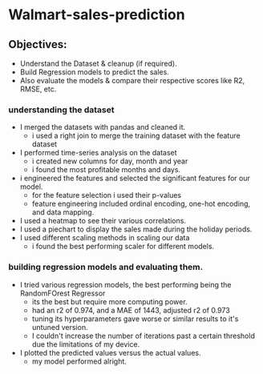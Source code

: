 # Walmart-sales-prediction

## Objectives:
- Understand the Dataset & cleanup (if required).
- Build Regression models to predict the sales.
- Also evaluate the models & compare their respective scores like R2, RMSE, etc.

### understanding the dataset
- I merged the datasets with pandas and cleaned it.
  - i used a right join to merge the training dataset with the feature dataset
- I performed time-series analysis on the dataset
  - i created new columns for day, month and year
  - i found the most profitable months and days.
- i engineered the features and selected the significant features for our model.
  - for the feature selection i used their p-values
  - feature engineering included ordinal encoding, one-hot encoding, and data mapping.
- I used a heatmap to see their various correlations.
- I used a piechart to display the sales made during the holiday periods.
- I used different scaling methods in scaling our data
  - i found the best performing scaler for different models.

### building regression models and evaluating them.
- I tried various regression models, the best performing being the RandomFOrest Regressor
  - its the best but require more computing power.
  - had an r2 of 0.974, and a MAE of 1443, adjusted r2 of 0.973
  - tuning its hyperparameters gave worse or similar results to it's untuned version.
  - I couldn't increase the number of iterations past a certain threshold due the limitations of my device.
- I plotted the predicted values versus the actual values.
  - my model performed alright.
